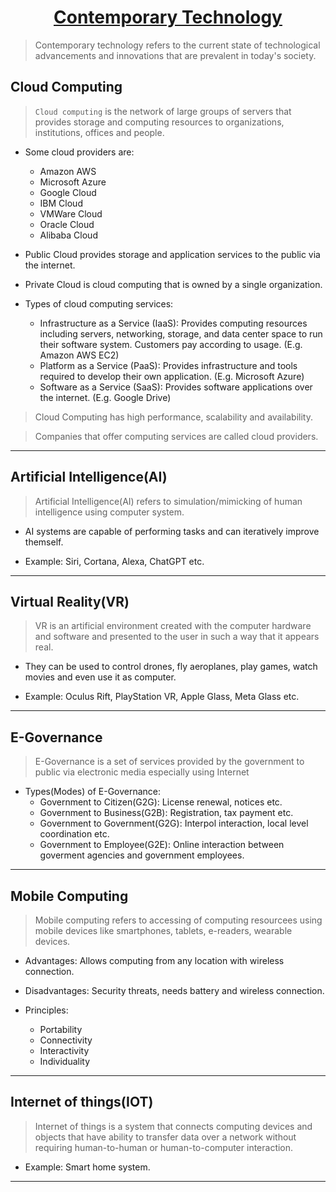 <center> <u> <h1> Contemporary Technology </h1> </u> </center>

> Contemporary technology refers to the current state of technological advancements and innovations that are prevalent in today's society.

## Cloud Computing

> `Cloud computing` is the network of large groups of servers that provides storage and computing resources to organizations, institutions, offices and people.

- Some cloud providers are:
    - Amazon AWS
    - Microsoft Azure
    - Google Cloud
    - IBM Cloud
    - VMWare Cloud
    - Oracle Cloud
    - Alibaba Cloud

- Public Cloud provides storage and application services to the public via the internet.

- Private Cloud is cloud computing that is owned by a single organization.

- Types of cloud computing services:
    - Infrastructure as a Service (IaaS): Provides computing resources including servers, networking, storage, and data center space to run their software system. Customers pay according to usage. (E.g. Amazon AWS EC2)
    - Platform as a Service (PaaS): Provides infrastructure and tools required to develop their own application. (E.g. Microsoft Azure)
    - Software as a Service (SaaS): Provides software applications over the internet. (E.g. Google Drive)

> Cloud Computing has high performance, scalability and availability.

> Companies that offer computing services are called cloud providers.

---

## Artificial Intelligence(AI)

> Artificial Intelligence(AI) refers to simulation/mimicking of human intelligence using computer system.

- AI systems are capable of performing tasks and can iteratively improve themself.

- Example: Siri, Cortana, Alexa, ChatGPT etc.

---

<div style="page-break-after: always;"></div>

## Virtual Reality(VR)

> VR is an artificial environment created with the computer hardware and software and presented to the user in such a way that it appears real.

- They can be used to control drones, fly aeroplanes, play games, watch movies and even use it as computer.

- Example: Oculus Rift, PlayStation VR, Apple Glass, Meta Glass etc.

---

## E-Governance

> E-Governance is a set of services provided by the government to public via electronic media especially using Internet

- Types(Modes) of E-Governance:
    - Government to Citizen(G2G): License renewal, notices etc.
    - Government to Business(G2B): Registration, tax payment etc.
    - Government to Government(G2G): Interpol interaction, local level coordination etc.
    - Government to Employee(G2E): Online interaction between goverment agencies and government employees.

---

## Mobile Computing

>  Mobile computing refers to accessing of computing resourcees using mobile devices like smartphones, tablets, e-readers, wearable devices.

- Advantages: Allows computing from any location with wireless connection.
- Disadvantages: Security threats, needs battery and wireless connection.

- Principles:
    - Portability
    - Connectivity
    - Interactivity
    - Individuality

---

## Internet of things(IOT)

> Internet of things is a system that connects computing devices and objects that have ability to transfer data over a network without requiring human-to-human or human-to-computer interaction.

- Example: Smart home system.

---